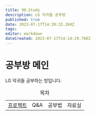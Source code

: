 ```yaml
---
title: 99.Study
description: LG 악귀들 공부방
published: true
date: 2023-07-17T14:20:33.284Z
tags: 
editor: markdown
dateCreated: 2023-07-17T14:14:29.788Z
---
```


# 공부방 메인
LG 악귀들 공부하는 방입니다.

<table class="docuLinks" border="0" width="100%">
  <caption>목차</caption>
 	<tr>
    <td><a href="/ko/Study/Projects">프로젝트</a></td>
    <td>Q&A</td>
    <td>공부법</td>
    <td>자료실</td>
 	</tr>
</table>
